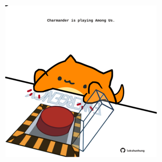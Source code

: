 <!-- built at 20/07/2022, 19:01:07 UTC -->
<p align="center">
  <img width="500" height="500" src="./ReadmeImage.svg">
</p>
